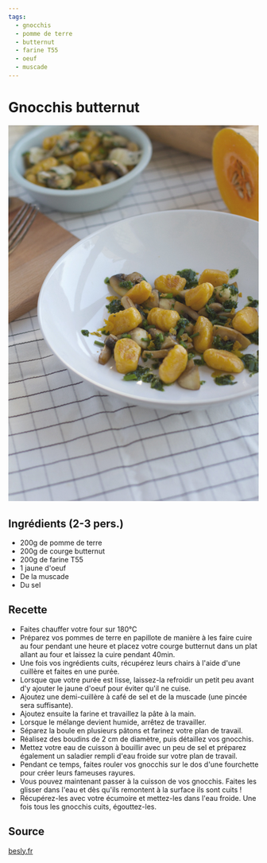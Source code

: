 ```yaml
---
tags:
  - gnocchis
  - pomme de terre
  - butternut
  - farine T55
  - oeuf
  - muscade
---
```


# Gnocchis butternut

![Image d'illustration](./images/gnocchis_butternut.jpg)

## Ingrédients (2-3 pers.)

- 200g de pomme de terre
- 200g de courge butternut
- 200g de farine T55
- 1 jaune d'oeuf
- De la muscade
- Du sel

## Recette

- Faites chauffer votre four sur 180°C
- Préparez vos pommes de terre en papillote de manière à les faire cuire au four pendant une heure et placez votre courge butternut dans un plat allant au four et laissez la cuire pendant 40min.
- Une fois vos ingrédients cuits, récupérez leurs chairs à l'aide d'une cuillère et faites en une purée.
- Lorsque que votre purée est lisse, laissez-la refroidir un petit peu avant d'y ajouter le jaune d'oeuf pour éviter qu'il ne cuise.
- Ajoutez une demi-cuillère à café de sel et de la muscade (une pincée sera suffisante).
- Ajoutez ensuite la farine et travaillez la pâte à la main.
- Lorsque le mélange devient humide, arrêtez de travailler.
- Séparez la boule en plusieurs pâtons et farinez votre plan de travail.
- Réalisez des boudins de 2 cm de diamètre, puis détaillez vos gnocchis.
- Mettez votre eau de cuisson à bouillir avec un peu de sel et préparez également un saladier rempli d'eau froide sur votre plan de travail.
- Pendant ce temps, faites rouler vos gnocchis sur le dos d'une fourchette pour créer leurs fameuses rayures.
- Vous pouvez maintenant passer à la cuisson de vos gnocchis. Faites les glisser dans l'eau et dès qu'ils remontent à la surface ils sont cuits !
- Récupérez-les avec votre écumoire et mettez-les dans l'eau froide. Une fois tous les gnocchis cuits, égouttez-les.

## Source

[besly.fr](http://www.besly.fr/gnocchis-a-la-courge-butternut/)
